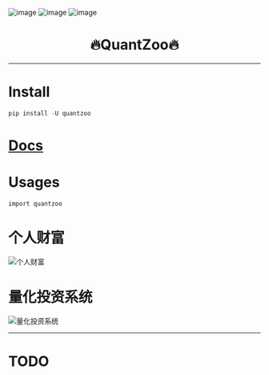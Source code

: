 

![image](https://img.shields.io/pypi/v/quantzoo.svg) ![image](https://img.shields.io/travis/Jie-Yuan/quantzoo.svg) ![image](https://readthedocs.org/projects/quantzoo/badge/?version=latest)



<h1 align = "center">🔥QuantZoo🔥</h1>

---
# Install
```python
pip install -U quantzoo
```

# [Docs](https://jie-yuan.github.io/quantzoo/)

# Usages
```
import quantzoo
```

# 个人财富
![个人财富](https://tva1.sinaimg.cn/large/e6c9d24egy1h1dum2e0xij20ef0ctdgw.jpg)

# 量化投资系统
![量化投资系统](https://tva1.sinaimg.cn/large/e6c9d24egy1h1dunn77maj20e30aoaa8.jpg)



---
# TODO
